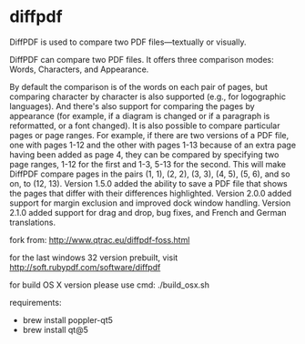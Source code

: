 diffpdf
=======

DiffPDF is used to compare two PDF files—textually or visually.

DiffPDF can compare two PDF files. It offers three comparison modes: Words, Characters, and Appearance.

By default the comparison is of the words on each pair of pages, but comparing character by character is also supported (e.g., for logographic languages). And there's also support for comparing the pages by appearance (for example, if a diagram is changed or if a paragraph is reformatted, or a font changed). It is also possible to compare particular pages or page ranges. For example, if there are two versions of a PDF file, one with pages 1-12 and the other with pages 1-13 because of an extra page having been added as page 4, they can be compared by specifying two page ranges, 1-12 for the first and 1-3, 5-13 for the second. This will make DiffPDF compare pages in the pairs (1, 1), (2, 2), (3, 3), (4, 5), (5, 6), and so on, to (12, 13). Version 1.5.0 added the ability to save a PDF file that shows the pages that differ with their differences highlighted. Version 2.0.0 added support for margin exclusion and improved dock window handling. Version 2.1.0 added support for drag and drop, bug fixes, and French and German translations.


fork from: http://www.qtrac.eu/diffpdf-foss.html

for the last windows 32 version prebuilt, visit http://soft.rubypdf.com/software/diffpdf

for build OS X version please use cmd: ./build_osx.sh

requirements: 
- brew install poppler-qt5
- brew install qt@5
